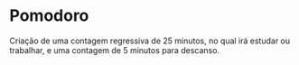 # Pomodoro
Criação de uma contagem regressiva de 25 minutos, no qual irá estudar ou trabalhar, e uma contagem de 5 minutos para descanso.
